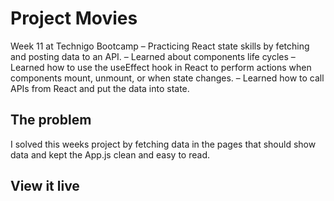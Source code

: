 # Project Movies
Week 11 at Technigo Bootcamp
– Practicing React state skills by fetching and posting data to an API. 
– Learned about components life cycles
– Learned how to use the useEffect hook in React to perform actions when components mount, unmount, or when state changes.
– Learned how to call APIs from React and put the data into state.

## The problem

I solved this weeks project by fetching data in the pages that should show data and kept the App.js clean and easy to read.

## View it live

